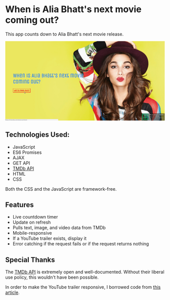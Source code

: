 # When is Alia Bhatt's next movie coming out?

This app counts down to Alia Bhatt's next movie release.

![](alia.gif)

## Technologies Used:

* JavaScript
* ES6 Promises
* AJAX
* GET API
* [TMDb API](http://developers.themoviedb.org)
* HTML
* CSS

Both the CSS and the JavaScript are framework-free.

## Features

* Live countdown timer
* Update on refresh
* Pulls text, image, and video data from TMDb
* Mobile-responsive
* If a YouTube trailer exists, display it
* Error catching if the request fails or if the request returns nothing

## Special Thanks

The [TMDb API](http://developers.themoviedb.org) is extremely open and well-documented. Without their liberal use policy, this wouldn't have been possible.

In order to make the YouTube trailer responsive, I borrowed code from [this article](https://avexdesigns.com/responsive-youtube-embed/).